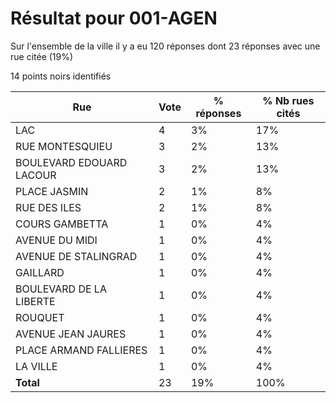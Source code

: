# Résultat pour 001-AGEN

Sur l'ensemble de la ville il y a eu 120 réponses dont 23 réponses avec une rue citée (19%)

14 points noirs identifiés

| Rue | Vote | % réponses | % Nb rues cités|
|-----|------|------------|----------------|
| LAC | 4 | 3% | 17%|
| RUE MONTESQUIEU | 3 | 2% | 13%|
| BOULEVARD EDOUARD LACOUR | 3 | 2% | 13%|
| PLACE JASMIN | 2 | 1% | 8%|
| RUE DES ILES | 2 | 1% | 8%|
| COURS GAMBETTA | 1 | 0% | 4%|
| AVENUE DU MIDI | 1 | 0% | 4%|
| AVENUE DE STALINGRAD | 1 | 0% | 4%|
| GAILLARD | 1 | 0% | 4%|
| BOULEVARD DE LA LIBERTE | 1 | 0% | 4%|
| ROUQUET | 1 | 0% | 4%|
| AVENUE JEAN JAURES | 1 | 0% | 4%|
| PLACE ARMAND FALLIERES | 1 | 0% | 4%|
| LA VILLE | 1 | 0% | 4%|
| **Total** | 23 | 19% | 100%|
